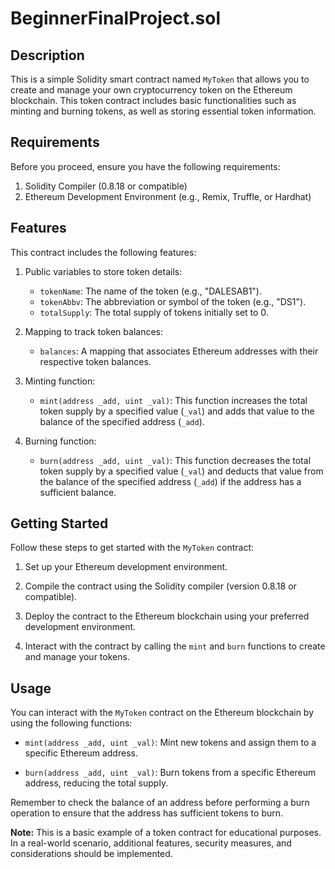 # BeginnerFinalProject.sol

## Description
This is a simple Solidity smart contract named `MyToken` that allows you to create and manage your own cryptocurrency token on the Ethereum blockchain. This token contract includes basic functionalities such as minting and burning tokens, as well as storing essential token information.

## Requirements
Before you proceed, ensure you have the following requirements:

1. Solidity Compiler (0.8.18 or compatible)
2. Ethereum Development Environment (e.g., Remix, Truffle, or Hardhat)

## Features
This contract includes the following features:

1. Public variables to store token details:
   - `tokenName`: The name of the token (e.g., "DALESAB1").
   - `tokenAbbv`: The abbreviation or symbol of the token (e.g., "DS1").
   - `totalSupply`: The total supply of tokens initially set to 0.

2. Mapping to track token balances:
   - `balances`: A mapping that associates Ethereum addresses with their respective token balances.

3. Minting function:
   - `mint(address _add, uint _val)`: This function increases the total token supply by a specified value (`_val`) and adds that value to the balance of the specified address (`_add`).

4. Burning function:
   - `burn(address _add, uint _val)`: This function decreases the total token supply by a specified value (`_val`) and deducts that value from the balance of the specified address (`_add`) if the address has a sufficient balance.

## Getting Started
Follow these steps to get started with the `MyToken` contract:

1. Set up your Ethereum development environment.

2. Compile the contract using the Solidity compiler (version 0.8.18 or compatible).

3. Deploy the contract to the Ethereum blockchain using your preferred development environment.

4. Interact with the contract by calling the `mint` and `burn` functions to create and manage your tokens.

## Usage
You can interact with the `MyToken` contract on the Ethereum blockchain by using the following functions:

- `mint(address _add, uint _val)`: Mint new tokens and assign them to a specific Ethereum address.

- `burn(address _add, uint _val)`: Burn tokens from a specific Ethereum address, reducing the total supply.

Remember to check the balance of an address before performing a burn operation to ensure that the address has sufficient tokens to burn.

**Note:** This is a basic example of a token contract for educational purposes. In a real-world scenario, additional features, security measures, and considerations should be implemented.
